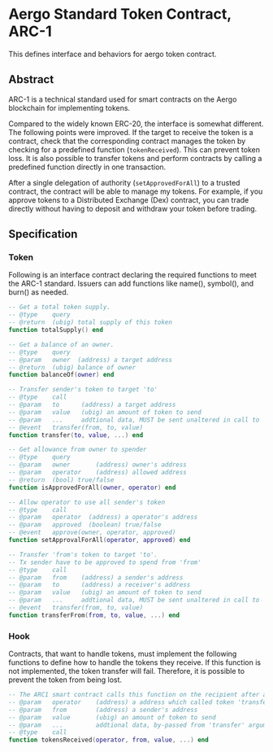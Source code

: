 # Aergo Standard Token Contract, ARC-1

This defines interface and behaviors for aergo token contract.

## Abstract

ARC-1 is a technical standard used for smart contracts on the Aergo blockchain for implementing tokens.

Compared to the widely known ERC-20, the interface is somewhat different. The following points were improved. If the target to receive the token is a contract, check that the corresponding contract manages the token by checking for a predefined function (`tokenReceived`). This can prevent token loss. It is also possible to transfer tokens and perform contracts by calling a predefined function directly in one transaction.

After a single delegation of authority (`setApprovedForAll`) to a trusted contract, the contract will be able to manage my tokens. For example, if you approve tokens to a Distributed Exchange (Dex) contract, you can trade directly without having to deposit and withdraw your token before trading.

## Specification

### Token

Following is an interface contract declaring the required functions to meet the ARC-1 standard. Issuers can add functions like name(), symbol(), and burn() as needed.

``` lua
-- Get a total token supply.
-- @type    query
-- @return  (ubig) total supply of this token
function totalSupply() end

-- Get a balance of an owner.
-- @type    query
-- @param   owner  (address) a target address
-- @return  (ubig) balance of owner
function balanceOf(owner) end

-- Transfer sender's token to target 'to'
-- @type    call
-- @param   to      (address) a target address
-- @param   value   (ubig) an amount of token to send
-- @param   ...     addtional data, MUST be sent unaltered in call to 'tokensReceived' on 'to'
-- @event   transfer(from, to, value)
function transfer(to, value, ...) end

-- Get allowance from owner to spender
-- @type    query
-- @param   owner       (address) owner's address
-- @param   operator    (address) allowed address
-- @return  (bool) true/false
function isApprovedForAll(owner, operator) end

-- Allow operator to use all sender's token
-- @type    call
-- @param   operator  (address) a operator's address
-- @param   approved  (boolean) true/false
-- @event   approve(owner, operator, approved)
function setApprovalForAll(operator, approved) end

-- Transfer 'from's token to target 'to'.
-- Tx sender have to be approved to spend from 'from'
-- @type    call
-- @param   from    (address) a sender's address
-- @param   to      (address) a receiver's address
-- @param   value   (ubig) an amount of token to send
-- @param   ...     addtional data, MUST be sent unaltered in call to 'tokensReceived' on 'to'
-- @event   transfer(from, to, value)
function transferFrom(from, to, value, ...) end
```

### Hook

Contracts, that want to handle tokens, must implement the following functions to define how to handle the tokens they receive. If this function is not implemented, the token transfer will fail. Therefore, it is possible to prevent the token from being lost.

``` lua
-- The ARC1 smart contract calls this function on the recipient after a 'transfer'
-- @param   operator    (address) a address which called token 'transfer' function
-- @param   from        (address) a sender's address
-- @param   value       (ubig) an amount of token to send
-- @param   ...         addtional data, by-passed from 'transfer' arguments
-- @type    call
function tokensReceived(operator, from, value, ...) end
```
